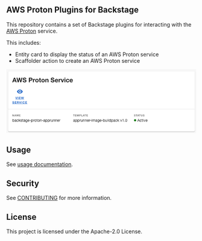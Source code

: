 ## AWS Proton Plugins for Backstage

This repository contains a set of Backstage plugins for interacting with the [AWS Proton](https://aws.amazon.com/proton/) service.

This includes:
- Entity card to display the status of an AWS Proton service
- Scaffolder action to create an AWS Proton service

![AWS Proton Service entity card](/docs/images/proton-entity-card.png "AWS Proton Service entity card")

## Usage

See [usage documentation](./docs/usage.md).

## Security

See [CONTRIBUTING](CONTRIBUTING.md#security-issue-notifications) for more information.

## License

This project is licensed under the Apache-2.0 License.

